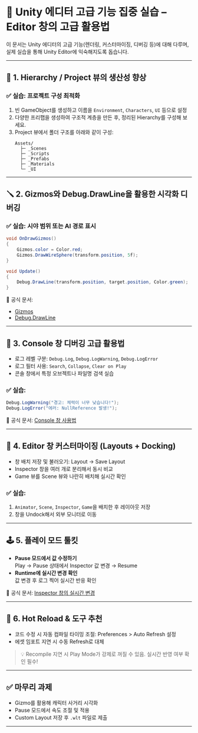 
# 🎯 Unity 에디터 고급 기능 집중 실습 – Editor 창의 고급 활용법

이 문서는 Unity 에디터의 고급 기능(렌더링, 커스터마이징, 디버깅 등)에 대해 다루며, 실제 실습을 통해 Unity Editor에 익숙해지도록 돕습니다.

---

## 🧱 1. Hierarchy / Project 뷰의 생산성 향상

### ✅ 실습: 프로젝트 구성 최적화

1. 빈 GameObject를 생성하고 이름을 `Environment`, `Characters`, `UI` 등으로 설정
2. 다양한 프리팹을 생성하여 구조적 계층을 만든 후, 정리된 Hierarchy를 구성해 보세요.
3. Project 뷰에서 폴더 구조를 아래와 같이 구성:
   ```
   Assets/
     ├─ _Scenes
     ├─ _Scripts
     ├─ _Prefabs
     ├─ _Materials
     └─ _UI
   ```


---

## 🪛 2. Gizmos와 Debug.DrawLine을 활용한 시각화 디버깅

### ✅ 실습: 시야 범위 또는 AI 경로 표시

```csharp
void OnDrawGizmos()
{
    Gizmos.color = Color.red;
    Gizmos.DrawWireSphere(transform.position, 5f);
}
```

```csharp
void Update()
{
    Debug.DrawLine(transform.position, target.position, Color.green);
}
```

📘 공식 문서:
- [Gizmos](https://docs.unity3d.com/ScriptReference/Gizmos.html)
- [Debug.DrawLine](https://docs.unity3d.com/ScriptReference/Debug.DrawLine.html)

---

## 🧠 3. Console 창 디버깅 고급 활용법

- 로그 레벨 구분: `Debug.Log`, `Debug.LogWarning`, `Debug.LogError`
- 로그 필터 사용: `Search`, `Collapse`, `Clear on Play`
- 콘솔 창에서 특정 오브젝트나 파일명 검색 실습

### ✅ 실습:
```csharp
Debug.LogWarning("경고: 체력이 너무 낮습니다!");
Debug.LogError("에러: NullReference 발생!");
```

📘 공식 문서: [Console 창 사용법](https://docs.unity3d.com/Manual/Console.html)

---

## 🧰 4. Editor 창 커스터마이징 (Layouts + Docking)

- 창 배치 저장 및 불러오기: Layout → Save Layout
- Inspector 창을 여러 개로 분리해서 동시 비교
- Game 뷰를 Scene 뷰와 나란히 배치해 실시간 확인

### ✅ 실습:
1. `Animator`, `Scene`, `Inspector`, `Game`을 배치한 후 레이아웃 저장
2. 창을 Undock해서 외부 모니터로 이동

---

## 🕹️ 5. 플레이 모드 툴킷

- **Pause 모드에서 값 수정하기**  
  Play → Pause 상태에서 Inspector 값 변경 → Resume
- **Runtime에 실시간 변경 확인**  
  값 변경 후 로그 찍어 실시간 반응 확인

📘 공식 문서: [Inspector 창의 실시간 변경](https://docs.unity3d.com/Manual/UsingTheInspector.html)

---

## 🔄 6. Hot Reload & 도구 추천

- 코드 수정 시 자동 컴파일 타이밍 조절: Preferences > Auto Refresh 설정
- 에셋 임포트 지연 시 수동 Refresh로 대체

> 💡 Recompile 지연 시 Play Mode가 강제로 꺼질 수 있음. 실시간 반영 여부 확인 필수!

---

## ✅ 마무리 과제

- Gizmo를 활용해 캐릭터 사거리 시각화
- Pause 모드에서 속도 조절 및 적용
- Custom Layout 저장 후 `.wlt` 파일로 제출

---

